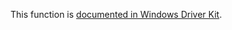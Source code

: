 This function is [documented in Windows Driver Kit](https://learn.microsoft.com/en-us/windows-hardware/drivers/ddi/ntifs/nf-ntifs-zwwaitforsingleobject).
